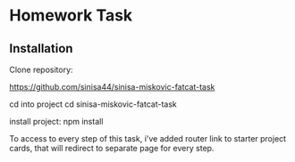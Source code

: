 # Homework Task


## Installation

Clone repository: 

https://github.com/sinisa44/sinisa-miskovic-fatcat-task


cd into project cd sinisa-miskovic-fatcat-task


install project: npm install

To access to every step of this task, i've added router link to starter project cards, that will redirect to separate page for every step.